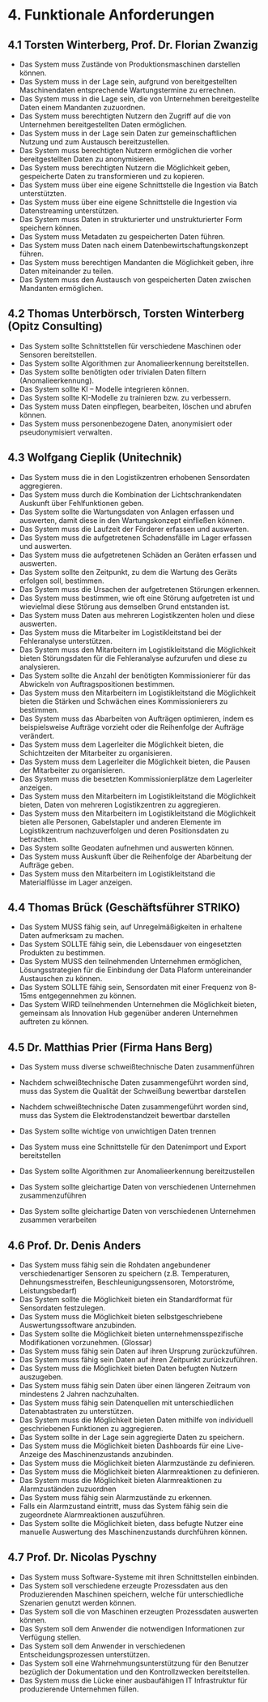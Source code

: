 # 4. Funktionale Anforderungen

## 4.1 Torsten Winterberg, Prof. Dr. Florian Zwanzig
* Das System muss Zustände von Produktionsmaschinen darstellen können.
* Das System muss in der Lage sein, aufgrund von bereitgestellten Maschinendaten entsprechende Wartungstermine zu errechnen.
* Das System muss in die Lage sein, die von Unternehmen bereitgestellte Daten einem Mandanten zuzuordnen.
* Das System muss berechtigten Nutzern den Zugriff auf die von Unternehmen bereitgestellten Daten ermöglichen.
* Das System muss in der Lage sein Daten zur gemeinschaftlichen Nutzung und zum Austausch bereitzustellen.
* Das System muss berechtigten Nutzern ermöglichen die vorher bereitgestellten Daten zu anonymisieren.
* Das System muss berechtigten Nutzern die Möglichkeit geben, gespeicherte Daten zu transformieren und zu kopieren.
* Das System muss über eine eigene Schnittstelle die Ingestion via Batch unterstützten.
* Das System muss über eine eigene Schnittstelle die Ingestion via Datenstreaming unterstützen. 
* Das System muss Daten in strukturierter und unstrukturierter Form speichern können.
* Das System muss Metadaten zu gespeicherten Daten führen. 
* Das System muss Daten nach einem Datenbewirtschaftungskonzept führen. 
* Das System muss berechtigen Mandanten die Möglichkeit geben, ihre Daten miteinander zu teilen.
* Das System muss den Austausch von gespeicherten Daten zwischen Mandanten ermöglichen.



## 4.2 Thomas Unterbörsch, Torsten Winterberg (Opitz Consulting)
* Das System sollte Schnittstellen für verschiedene Maschinen oder Sensoren bereitstellen.
* Das System sollte Algorithmen zur Anomalieerkennung bereitstellen.
* Das System sollte benötigten oder trivialen Daten filtern (Anomalieerkennung).
* Das System sollte KI – Modelle integrieren können.
* Das System sollte KI-Modelle zu trainieren bzw. zu verbessern.
* Das System muss Daten einpflegen, bearbeiten, löschen und abrufen können.
* Das System muss personenbezogene Daten, anonymisiert oder pseudonymisiert verwalten.



## 4.3 Wolfgang Cieplik (Unitechnik)
* Das System muss die in den Logistikzentren erhobenen Sensordaten aggregieren.
* Das System muss durch die Kombination der Lichtschrankendaten Auskunft über Fehlfunktionen geben.
* Das System sollte die Wartungsdaten von Anlagen erfassen und auswerten, damit diese in den Wartungskonzept einfließen können.
* Das System muss die Laufzeit der Förderer erfassen und auswerten.
* Das System muss die aufgetretenen Schadensfälle im Lager erfassen und auswerten.
* Das System muss die aufgetretenen Schäden an Geräten erfassen und auswerten.
* Das System sollte den Zeitpunkt, zu dem die Wartung des Geräts erfolgen soll, bestimmen.
* Das System muss die Ursachen der aufgetretenen Störungen erkennen.
* Das System muss bestimmen, wie oft eine Störung aufgetreten ist und wievielmal diese Störung aus demselben Grund entstanden ist.
* Das System muss Daten aus mehreren Logistikzenten holen und diese auswerten.
* Das System muss die Mitarbeiter im Logistikleitstand bei der Fehleranalyse unterstützen.
* Das System muss den Mitarbeitern im Logistikleitstand die Möglichkeit bieten Störungsdaten für die Fehleranalyse aufzurufen und diese zu analysieren.
* Das System sollte die Anzahl der benötigten Kommissionierer für das Abwickeln von Auftragspositionen bestimmen.
* Das System muss den Mitarbeitern im Logistikleitstand die Möglichkeit bieten die Stärken und Schwächen eines Kommissionierers zu bestimmen.
* Das System muss das Abarbeiten von Aufträgen optimieren, indem es beispielsweise Aufträge vorzieht oder die Reihenfolge der Aufträge verändert.
* Das System muss dem Lagerleiter die Möglichkeit bieten, die Schichtzeiten der Mitarbeiter zu organisieren.
* Das System muss dem Lagerleiter die Möglichkeit bieten, die Pausen der Mitarbeiter zu organisieren.
* Das System muss die besetzten Kommissionierplätze dem Lagerleiter anzeigen.
* Das System muss den Mitarbeitern im Logistikleitstand die Möglichkeit bieten, Daten von mehreren Logistikzentren zu aggregieren.
* Das System muss den Mitarbeitern im Logistikleitstand die Möglichkeit bieten alle Personen, Gabelstapler und anderen Elemente im Logistikzentrum nachzuverfolgen und deren Positionsdaten zu betrachten.
* Das System sollte Geodaten aufnehmen und auswerten können.
* Das System muss Auskunft über die Reihenfolge der Abarbeitung der Aufträge geben.
* Das System muss den Mitarbeitern im Logistikleitstand die Materialflüsse im Lager anzeigen.




## 4.4 Thomas Brück (Geschäftsführer STRIKO)
* Das System MUSS fähig sein, auf Unregelmäßigkeiten in erhaltene Daten aufmerksam zu machen.
* Das System SOLLTE fähig sein, die Lebensdauer von eingesetzten Produkten zu bestimmen.
* Das System MUSS den teilnehmenden Unternehmen ermöglichen, Lösungsstrategien für die Einbindung der Data Plaform untereinander Austauschen zu können.
* Das System SOLLTE fähig sein, Sensordaten mit einer Frequenz von 8-15ms entgegennehmen zu können.
* Das System WIRD teilnehmenden Unternehmen die Möglichkeit bieten, gemeinsam als Innovation Hub gegenüber anderen Unternehmen auftreten zu können.



## 4.5 Dr. Matthias Prier (Firma Hans Berg)
* Das System muss diverse schweißtechnische Daten zusammenführen

* Nachdem schweißtechnische Daten zusammengeführt worden sind, muss das System die Qualität der Schweißung bewertbar darstellen
* Nachdem schweißtechnische Daten zusammengeführt worden sind, muss das System die Elektrodenstandzeit bewertbar darstellen

* Das System sollte wichtige von unwichtigen Daten trennen
* Das System muss eine Schnittstelle für den Datenimport und Export bereitstellen
* Das System sollte Algorithmen zur Anomalieerkennung bereitzustellen
* Das System sollte gleichartige Daten von verschiedenen Unternehmen zusammenzuführen
* Das System sollte gleichartige Daten von verschiedenen Unternehmen zusammen verarbeiten




## 4.6 Prof. Dr. Denis Anders
* Das System muss fähig sein die Rohdaten angebundener verschiedenartiger Sensoren zu speichern (z.B. Temperaturen, Dehnungsmesstreifen, Beschleunigungssensoren, Motorströme, Leistungsbedarf)
* Das System sollte die Möglichkeit bieten ein Standardformat für Sensordaten festzulegen.
* Das System muss die Möglichkeit bieten selbstgeschriebene Auswertungssoftware anzubinden.
* Das System sollte die Möglichkeit bieten unternehmensspezifische Modifikationen vorzunehmen. (Glossar)
* Das System muss fähig sein Daten auf ihren Ursprung zurückzuführen.
* Das System muss fähig sein Daten auf ihren Zeitpunkt zurückzuführen.
* Das System muss die Möglichkeit bieten Daten befugten Nutzern auszugeben.
* Das System muss fähig sein Daten über einen längeren Zeitraum von mindestens 2 Jahren nachzuhalten.
* Das System muss fähig sein Datenquellen mit unterschiedlichen Datenabtastraten zu unterstützen.
* Das System muss die Möglichkeit bieten Daten mithilfe von individuell geschriebenen Funktionen zu aggregieren.
* Das System sollte in der Lage sein aggregierte Daten zu speichern.
* Das System muss die Möglichkeit bieten Dashboards für eine Live-Anzeige des Maschinenzustands anzubinden.
* Das System muss die Möglichkeit bieten Alarmzustände zu definieren.
* Das System muss die Möglichkeit bieten Alarmreaktionen zu definieren.
* Das System muss die Möglichkeit bieten Alarmreaktionen zu Alarmzuständen zuzuordnen
* Das System muss fähig sein Alarmzustände zu erkennen.
* Falls ein Alarmzustand eintritt, muss das System fähig sein die zugeordnete Alarmreaktionen auszuführen.
* Das System sollte die Möglichkeit bieten, dass befugte Nutzer eine manuelle Auswertung des Maschinenzustands durchführen können.



## 4.7 Prof. Dr. Nicolas Pyschny
* Das System muss Software-Systeme mit ihren Schnittstellen einbinden.
* Das System soll verschiedene erzeugte Prozessdaten aus den Produzierenden Maschinen speichern, welche für unterschiedliche Szenarien genutzt werden können.
* Das System soll die von Maschinen erzeugten Prozessdaten auswerten können.
* Das System soll dem Anwender die notwendigen Informationen zur Verfügung stellen.
* Das System soll dem Anwender in verschiedenen Entscheidungsprozessen unterstützen.
* Das System soll eine Wahrnehmungsunterstützung für den Benutzer bezüglich der Dokumentation und den Kontrollzwecken bereitstellen.
* Das System muss die Lücke einer ausbaufähigen IT Infrastruktur für produzierende Unternehmen füllen.
